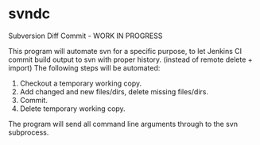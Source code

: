 # svndc
Subversion Diff Commit - WORK IN PROGRESS

This program will automate svn for a specific purpose, to let Jenkins CI commit build output to svn with proper history. (instead of remote delete + import)
The following steps will be automated:
1. Checkout a temporary working copy.
2. Add changed and new files/dirs, delete missing files/dirs.
3. Commit.
4. Delete temporary working copy.

The program will send all command line arguments through to the svn subprocess.

